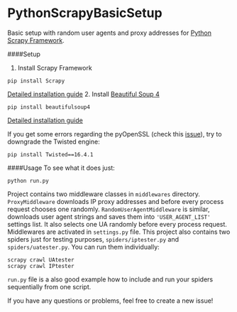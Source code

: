 # PythonScrapyBasicSetup
Basic setup with random user agents and proxy addresses for [Python Scrapy Framework](http://scrapy.org/).

####Setup
1. Install Scrapy Framework

  ```
  pip install Scrapy
  ```
  [Detailed installation guide](https://doc.scrapy.org/en/1.3/intro/install.html)
2. Install [Beautiful Soup 4](https://www.crummy.com/software/BeautifulSoup)

  ```
  pip install beautifulsoup4
  ```
  [Detailed installation guide](https://www.crummy.com/software/BeautifulSoup/bs4/doc/#installing-beautiful-soup)

If you get some errors regarding the pyOpenSSL (check this [issue](https://github.com/scrapy/scrapy/issues/2473)), try to downgrade the Twisted engine:
  ```
  pip install Twisted==16.4.1
  ```

####Usage
To see what it does just:
  ```
  python run.py
  ```
Project contains two middleware classes in ```middlewares``` directory. ```ProxyMiddleware``` downloads IP proxy addresses and before every process request chooses one randomly. ```RandomUserAgentMiddleware``` is similar, downloads user agent strings and saves them into  ```'USER_AGENT_LIST'``` settings list. It also selects one UA randomly before every process request. Middlewares are activated in ```settings.py``` file.
This project also contains two spiders just for testing purposes, ```spiders/iptester.py``` and ```spiders/uatester.py```. You can run them individually:
```
scrapy crawl UAtester
scrapy crawl IPtester
```
```run.py``` file is a also good example how to include and run your spiders sequentially from one script.

If you have any questions or problems, feel free to create a new issue!
